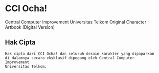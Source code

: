# CCI Ocha!
Central Computer Improvement Universitas Telkom Original Character Artbook (Digital Version)

## Hak Cipta
```
Hak cipta dari CCI Ocha! dan seluruh desain karakter yang dipaparkan
di dalamnya secara eksklusif dipegang oleh Central Computer Improvement
Universitas Telkom.
```
